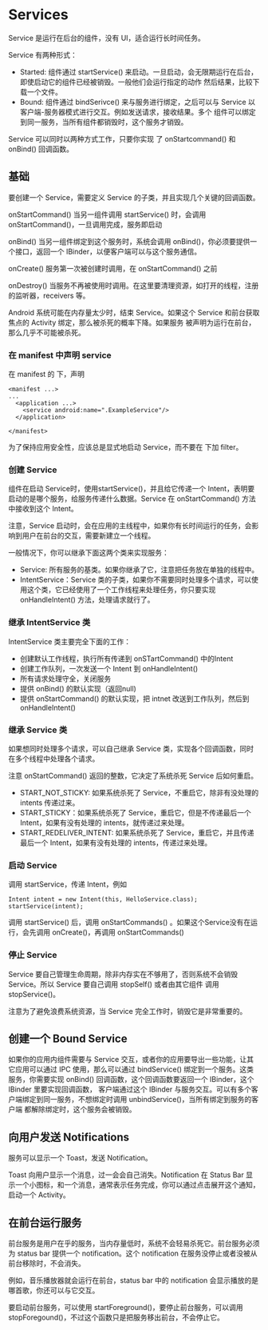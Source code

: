 # Services
Service 是运行在后台的组件，没有 UI，适合运行长时间任务。

Service 有两种形式：

* Started: 组件通过 startService() 来启动。一旦启动，会无限期运行在后台，即使启动它的组件已经被销毁。一般他们会运行指定的动作
然后结果，比较下载一个文件。
* Bound: 组件通过 bindSerivce() 来与服务进行绑定，之后可以与 Service 以客户端-服务器模式进行交互。例如发送请求，接收结果。多个
组件可以绑定到同一服务，当所有组件都销毁时，这个服务才销毁。

Service 可以同时以两种方式工作，只要你实现 了 onStartcommand() 和 onBind() 回调函数。

## 基础
要创建一个 Service，需要定义 Service 的子类，并且实现几个关键的回调函数。

onStartCommand()
当另一组件调用  startService() 时，会调用 onStartCommand()，一旦调用完成，服务即启动

onBind()
当另一组件绑定到这个服务时，系统会调用 onBind()，你必须要提供一个接口，返回一个 IBinder，以便客户端可以与这个服务通信。

onCreate()
服务第一次被创建时调用，在 onStartCommand() 之前

onDestroy()
当服务不再被使用时调用。在这里要清理资源，如打开的线程，注册的监听器，receivers 等。

Android 系统可能在内存量太少时，结束 Service。如果这个 Service 和前台获取焦点的 Activity 绑定，那么被杀死的概率下降。如果服务
被声明为运行在前台，那么几乎不可能被杀死。

### 在 manifest 中声明 service
在 manifest 的 <application> 下，声明 <service>

```
<manifest ...>
...
  <application ...>
    <service android:name=".ExampleService"/>
  </application>
    
</manifest>
```

为了保持应用安全性，应该总是显式地启动 Service，而不要在 <service> 下加 filter。

### 创建 Service
组件在启动 Service时，使用startService()，并且给它传递一个 Intent，表明要启动的是哪个服务，给服务传递什么数据。Service 在
onStartCommand() 方法中接收到这个 Intent。

注意，Service 启动时，会在应用的主线程中，如果你有长时间运行的任务，会影响到用户在前台的交互，需要新建立一个线程。

一般情况下，你可以继承下面这两个类来实现服务：

* Service: 所有服务的基类。如果你继承了它，注意把任务放在单独的线程中。
* IntentService：Service 类的子类，如果你不需要同时处理多个请求，可以使用这个类，它已经使用了一个工作线程来处理任务，你只要实现 onHandleIntent() 方法，处理请求就行了。


### 继承 IntentService 类
IntentService 类主要完全下面的工作：
* 创建默认工作线程，执行所有传递到 onSTartCommand() 中的Intent
* 创建工作队列，一次发送一个 Intent 到 onHandleIntent()
* 所有请求处理守全，关闭服务
* 提供 onBind() 的默认实现（返回null)
* 提供 onStartCommand() 的默认实现，把 intnet 改送到工作队列，然后到 onHandleIntent()

### 继承 Service 类
如果想同时处理多个请求，可以自己继承 Service 类，实现各个回调函数，同时在多个线程中处理各个请求。

注意 onStartCommand() 返回的整数，它决定了系统杀死 Service 后如何重启。

* START_NOT_STICKY: 如果系统杀死了 Service，不重启它，除非有没处理的 intents 传递过来。
* START_STICKY：如果系统杀死了 Service，重启它，但是不传递最后一个 Intent，如果有没有处理的 intents，就传递过来处理。
* START_REDELIVER_INTENT: 如果系统杀死了 Service，重启它，并且传递最后一个 Intent，如果有没有处理的 intents，传递过来处理。

### 启动 Service
调用 startService，传递 Intent，例如

```
Intent intent = new Intent(this, HelloService.class);
startService(intent);
```

调用 startService() 后，调用  onStartCommands() 。如果这个Service没有在运行，会先调用 onCreate()，再调用 onStartCommands()

### 停止 Service
Service 要自己管理生命周期，除非内存实在不够用了，否则系统不会销毁 Service。所以 Service 要自己调用 stopSelf() 或者由其它组件
调用 stopService()。

注意为了避免浪费系统资源，当 Service 完全工作时，销毁它是非常重要的。

## 创建一个 Bound Service
如果你的应用内组件需要与 Service 交互，或者你的应用要导出一些功能，让其它应用可以通过 IPC 使用，那么可以通过 bindService() 
绑定到一个服务。这类服务，你需要实现 onBind() 回调函数，这个回调函数要返回一个 IBinder，这个 IBinder 里要实现回调函数，
客户端通过这个 IBinder 与服务交互。可以有多个客户端绑定到同一服务，不想绑定时调用 unbindService()，当所有绑定到服务的客户端
都解除绑定时，这个服务会被销毁。

## 向用户发送 Notifications
服务可以显示一个 Toast，发送 Notification。

Toast 向用户显示一个消息，过一会会自己消失。Notification 在 Status Bar 显示一个小图标，和一个消息，通常表示任务完成，你可以通过点击展开这个通知，启动一个 Activity。

## 在前台运行服务
前台服务是用户在乎的服务，当内存量低时，系统不会轻易杀死它。前台服务必须为 status bar 提供一个 notification。这个 notification 在服务没停止或者没被从前台移除时，不会消失。

例如，音乐播放器就会运行在前台，status bar 中的 notification 会显示播放的是哪首歌，你还可以与它交互。

要启动前台服务，可以使用 startForeground()，要停止前台服务，可以调用 stopForegound()，不过这个函数只是把服务移出前台，不会停止它。


